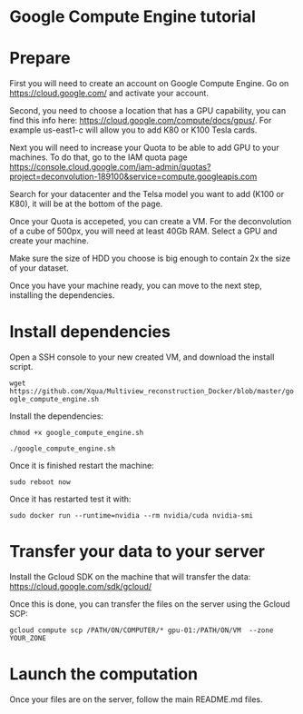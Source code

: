 # Google Compute Engine tutorial

# Prepare
First you will need to create an account on Google Compute Engine. Go on https://cloud.google.com/ and activate your account.

Second, you need to choose a location that has a GPU capability, you can find this info here: https://cloud.google.com/compute/docs/gpus/. For example us-east1-c will allow you to add K80 or K100 Tesla cards.

Next you will need to increase your Quota to be able to add GPU to your machines. To do that, go to the IAM quota page https://console.cloud.google.com/iam-admin/quotas?project=deconvolution-189100&service=compute.googleapis.com

Search for your datacenter and the Telsa model you want to add (K100 or K80), it will be at the bottom of the page.

Once your Quota is accepeted, you can create a VM. For the deconvolution of a cube of 500px, you will need at least 40Gb RAM. Select a GPU and create your machine.

Make sure the size of HDD you choose is big enough to contain 2x the size of your dataset.

Once you have your machine ready, you can move to the next step, installing the dependencies.

# Install dependencies

Open a SSH console to your new created VM, and download the install script.

`wget https://github.com/Xqua/Multiview_reconstruction_Docker/blob/master/google_compute_engine.sh`

Install the dependencies:

`chmod +x google_compute_engine.sh`

`./google_compute_engine.sh`

Once it is finished restart the machine:

`sudo reboot now`

Once it has restarted test it with:

`sudo docker run --runtime=nvidia --rm nvidia/cuda nvidia-smi`

# Transfer your data to your server

Install the Gcloud SDK on the machine that will transfer the data: https://cloud.google.com/sdk/gcloud/

Once this is done, you can transfer the files on the server using the Gcloud SCP:

`gcloud compute scp /PATH/ON/COMPUTER/* gpu-01:/PATH/ON/VM  --zone YOUR_ZONE`

# Launch the computation

Once your files are on the server, follow the main README.md files.
